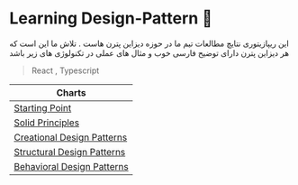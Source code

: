 # Learning Design-Pattern 🚀

این ریپازیتوری نتایچ مطالعات تیم ما در حوزه دیزاین پترن هاست .
تلاش ما این است که هر دیزاین پترن دارای توضیح فارسی خوب و مثال های عملی در تکنولوژی های زیر باشد

> React , Typescript

| Charts                                                                                                  |
|---------------------------------------------------------------------------------------------------------|
| [Starting Point](https://github.com/frontendjourney/design-pattern/tree/master/start-point/)            |
| [Solid Principles](https://github.com/frontendjourney/design-pattern/tree/master/solid/)                |
| [Creational Design Patterns](https://github.com/frontendjourney/design-pattern/tree/master/creational/) |
| [Structural Design Patterns](https://github.com/frontendjourney/design-pattern/tree/master/structural/) |
| [Behavioral Design Patterns](https://github.com/frontendjourney/design-pattern/tree/master/behavioral/) |